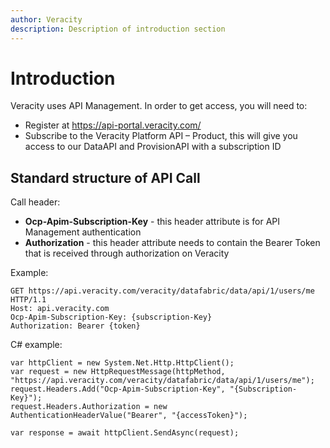 ```yaml
---
author: Veracity
description: Description of introduction section
---
```


# Introduction

Veracity uses API Management. In order to get access, you will need to:
* Register at https://api-portal.veracity.com/
* Subscribe to the Veracity Platform API – Product, this will give you access to our DataAPI and ProvisionAPI with a subscription ID  

## Standard structure of API Call

Call header:
* **Ocp-Apim-Subscription-Key** - this header attribute is for API Management authentication
* **Authorization** - this header attribute needs to contain the Bearer Token that is received through authorization on Veracity  

Example:  

    GET https://api.veracity.com/veracity/datafabric/data/api/1/users/me HTTP/1.1
    Host: api.veracity.com
    Ocp-Apim-Subscription-Key: {subscription-Key}
    Authorization: Bearer {token}  

C# example:  

    var httpClient = new System.Net.Http.HttpClient();
    var request = new HttpRequestMessage(httpMethod, "https://api.veracity.com/veracity/datafabric/data/api/1/users/me");
    request.Headers.Add("Ocp-Apim-Subscription-Key", "{Subscription-Key}");
    request.Headers.Authorization = new AuthenticationHeaderValue("Bearer", "{accessToken}");

    var response = await httpClient.SendAsync(request);
